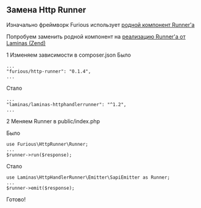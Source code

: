 ## Замена Http Runner

Изначально фреймворк Furious использует [родной компонент Runner'а](https://github.com/Furious-PHP/http-runner)

Попробуем заменить родной компонент на [реализацию Runner'а от Laminas (Zend)](https://github.com/laminas/laminas-httphandlerrunner)

1 Изменяем зависимости в composer.json
Было

    ...
    "furious/http-runner": "0.1.4",
    ...

Стало

    ...
    "laminas/laminas-httphandlerrunner": "^1.2",
    ...
    
2 Меняем Runner в public/index.php

Было

    use Furious\HttpRunner\Runner;
    ...
    $runner->run($response);
    
Стало
    
    use Laminas\HttpHandlerRunner\Emitter\SapiEmitter as Runner;
    ...
    $runner->emit($response);
    
Готово!